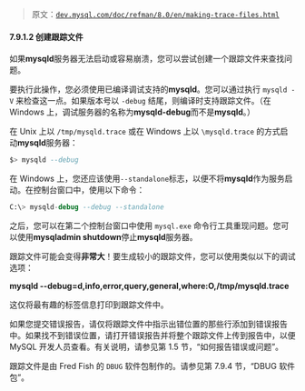 > 原文：[`dev.mysql.com/doc/refman/8.0/en/making-trace-files.html`](https://dev.mysql.com/doc/refman/8.0/en/making-trace-files.html)

#### 7.9.1.2 创建跟踪文件

如果**mysqld**服务器无法启动或容易崩溃，您可以尝试创建一个跟踪文件来查找问题。

要执行此操作，您必须使用已编译调试支持的**mysqld**。您可以通过执行 `mysqld -V` 来检查这一点。如果版本号以 `-debug` 结尾，则编译时支持跟踪文件。（在 Windows 上，调试服务器的名称为**mysqld-debug**而不是**mysqld**。）

在 Unix 上以 `/tmp/mysqld.trace` 或在 Windows 上以 `\mysqld.trace` 的方式启动**mysqld**服务器：

```sql
$> mysqld --debug
```

在 Windows 上，您还应该使用`--standalone`标志，以便不将**mysqld**作为服务启动。在控制台窗口中，使用以下命令：

```sql
C:\> mysqld-debug --debug --standalone
```

之后，您可以在第二个控制台窗口中使用 `mysql.exe` 命令行工具重现问题。您可以使用**mysqladmin shutdown**停止**mysqld**服务器。

跟踪文件可能会变得**非常大**！要生成较小的跟踪文件，您可以使用类似以下的调试选项：

**mysqld --debug=d,info,error,query,general,where:O,/tmp/mysqld.trace**

这仅将最有趣的标签信息打印到跟踪文件中。

如果您提交错误报告，请仅将跟踪文件中指示出错位置的那些行添加到错误报告中。如果找不到错误位置，请打开错误报告并将整个跟踪文件上传到报告中，以便 MySQL 开发人员查看。有关说明，请参见第 1.5 节，“如何报告错误或问题”。

跟踪文件是由 Fred Fish 的 `DBUG` 软件包制作的。请参见第 7.9.4 节，“DBUG 软件包”。

